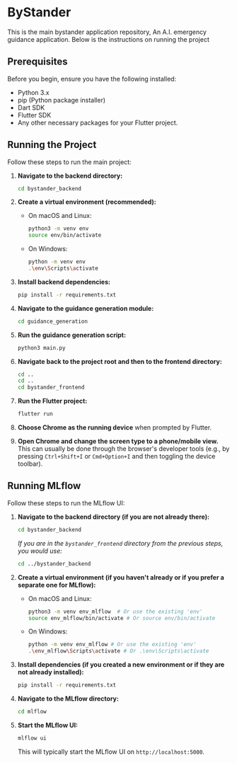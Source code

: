 # ByStander
This is the main bystander application repository, An A.I. emergency guidance application. Below is the instructions on running the project

## Prerequisites

Before you begin, ensure you have the following installed:
* Python 3.x
* pip (Python package installer)
* Dart SDK
* Flutter SDK
* Any other necessary packages for your Flutter project.

## Running the Project

Follow these steps to run the main project:

1.  **Navigate to the backend directory:**
    ```bash
    cd bystander_backend
    ```

2.  **Create a virtual environment (recommended):**
    * On macOS and Linux:
        ```bash
        python3 -m venv env
        source env/bin/activate
        ```
    * On Windows:
        ```bash
        python -m venv env
        .\env\Scripts\activate
        ```

3.  **Install backend dependencies:**
    ```bash
    pip install -r requirements.txt
    ```

4.  **Navigate to the guidance generation module:**
    ```bash
    cd guidance_generation
    ```

5.  **Run the guidance generation script:**
    ```bash
    python3 main.py
    ```

6.  **Navigate back to the project root and then to the frontend directory:**
    ```bash
    cd ..
    cd ..
    cd bystander_frontend
    ```

7.  **Run the Flutter project:**
    ```bash
    flutter run
    ```

8.  **Choose Chrome as the running device** when prompted by Flutter.

9.  **Open Chrome and change the screen type to a phone/mobile view.** This can usually be done through the browser's developer tools (e.g., by pressing `Ctrl+Shift+I` or `Cmd+Option+I` and then toggling the device toolbar).

## Running MLflow

Follow these steps to run the MLflow UI:

1.  **Navigate to the backend directory (if you are not already there):**
    ```bash
    cd bystander_backend
    ```
    *If you are in the `bystander_frontend` directory from the previous steps, you would use:*
    ```bash
    cd ../bystander_backend
    ```


2.  **Create a virtual environment (if you haven't already or if you prefer a separate one for MLflow):**
    * On macOS and Linux:
        ```bash
        python3 -m venv env_mlflow  # Or use the existing 'env'
        source env_mlflow/bin/activate # Or source env/bin/activate
        ```
    * On Windows:
        ```bash
        python -m venv env_mlflow # Or use the existing 'env'
        .\env_mlflow\Scripts\activate # Or .\env\Scripts\activate
        ```

3.  **Install dependencies (if you created a new environment or if they are not already installed):**
    ```bash
    pip install -r requirements.txt
    ```

4.  **Navigate to the MLflow directory:**
    ```bash
    cd mlflow
    ```

5.  **Start the MLflow UI:**
    ```bash
    mlflow ui
    ```
    This will typically start the MLflow UI on `http://localhost:5000`.